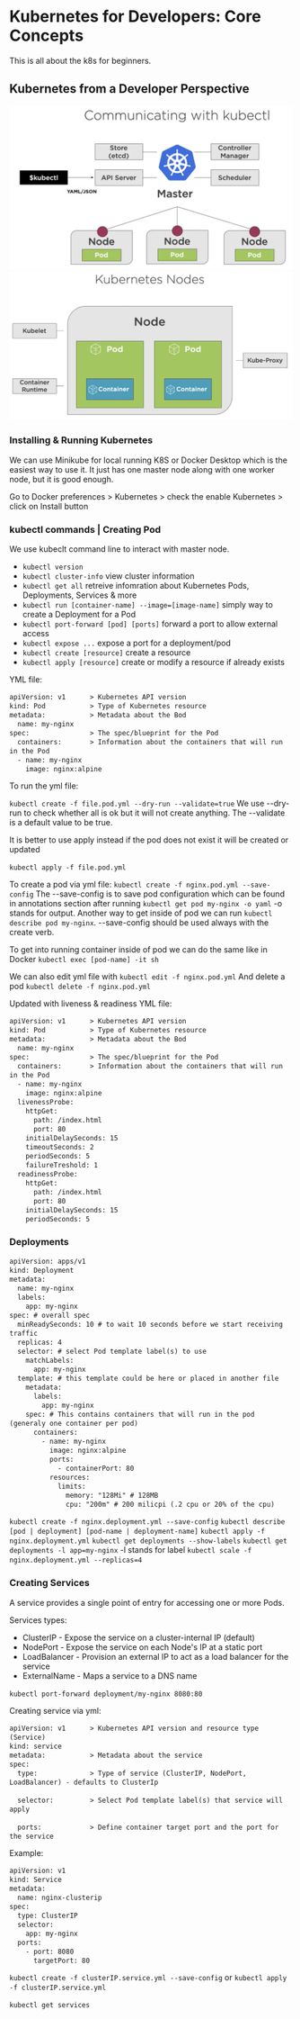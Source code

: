 # Kubernetes for Developers: Core Concepts

This is all about the k8s for beginners.

## Kubernetes from a Developer Perspective

![Communcating with kubeclt](./imgs/CommunicatingWithKubectl.png)
![K8S nodes](./imgs/KubernetesNodes.png)

### Installing & Running Kubernetes

We can use Minikube for local running K8S or Docker Desktop which is the easiest way to use it. It
just has one master node along with one worker node, but it is good enough.

Go to Docker preferences > Kubernetes > check the enable Kubernetes > click on Install button

### kubectl commands | Creating Pod

We use kubeclt command line to interact with master node.

- `kubectl version`
- `kubectl cluster-info` view cluster information
- `kubectl get all` retreive infomration about Kubernetes Pods, Deployments, Services & more
- `kubectl run [container-name] --image=[image-name]` simply way to create a Deployment for a Pod
- `kubectl port-forward [pod] [ports]` forward a port to allow external access
- `kubectl expose ...` expose a port for a deployment/pod
- `kubectl create [resource]` create a resource
- `kubectl apply [resource]` create or modify a resource if already exists

YML file:

```
apiVersion: v1      > Kubernetes API version
kind: Pod           > Type of Kubernetes resource
metadata:           > Metadata about the Bod
  name: my-nginx
spec:               > The spec/blueprint for the Pod
  containers:       > Information about the containers that will run in the Pod
  - name: my-nginx
    image: nginx:alpine
```

To run the yml file:

`kubectl create -f file.pod.yml --dry-run --validate=true` We use --dry-run to check whether all
is ok but it will not create anything. The --validate is a default value to be true.

It is better to use apply instead if the pod does not exist it will be created or updated

`kubectl apply -f file.pod.yml`

To create a pod via yml file:
`kubectl create -f nginx.pod.yml --save-config` The --save-config is to save pod configuration which
can be found in annotations section after running `kubectl get pod my-nginx -o yaml` -o stands for
output. Another way to get inside of pod we can run `kubectl describe pod my-nginx`. --save-config should be used always with the create verb.

To get into running container inside of pod we can do the same like in Docker
`kubectl exec [pod-name] -it sh`

We can also edit yml file with `kubectl edit -f nginx.pod.yml`
And delete a pod `kubectl delete -f nginx.pod.yml`

Updated with liveness & readiness YML file:

```
apiVersion: v1      > Kubernetes API version
kind: Pod           > Type of Kubernetes resource
metadata:           > Metadata about the Bod
  name: my-nginx
spec:               > The spec/blueprint for the Pod
  containers:       > Information about the containers that will run in the Pod
  - name: my-nginx
    image: nginx:alpine
  livenessProbe:
    httpGet:
      path: /index.html
      port: 80
    initialDelaySeconds: 15
    timeoutSeconds: 2
    periodSeconds: 5
    failureTreshold: 1
  readinessProbe:
    httpGet:
      path: /index.html
      port: 80
    initialDelaySeconds: 15
    periodSeconds: 5

```

### Deployments

```
apiVersion: apps/v1
kind: Deployment
metadata:
  name: my-nginx
  labels:
    app: my-nginx
spec: # overall spec
  minReadySeconds: 10 # to wait 10 seconds before we start receiving traffic
  replicas: 4
  selector: # select Pod template label(s) to use
    matchLabels:
      app: my-nginx
  template: # this template could be here or placed in another file
    metadata:
      labels:
        app: my-nginx
    spec: # This contains containers that will run in the pod (generaly one container per pod)
      containers:
        - name: my-nginx
          image: nginx:alpine
          ports:
            - containerPort: 80
          resources:
            limits:
              memory: "128Mi" # 128MB
              cpu: "200m" # 200 milicpi (.2 cpu or 20% of the cpu)

```

`kubectl create -f nginx.deployment.yml --save-config`
`kubectl describe [pod | deployment] [pod-name | deployment-name]`
`kubectl apply -f nginx.deployment.yml`
`kubectl get deployments --show-labels`
`kubectl get deployments -l app=my-nginx` -l stands for label
`kubectl scale -f nginx.deployment.yml --replicas=4`

### Creating Services

A service provides a single point of entry for accessing one or more Pods.

Services types:

- ClusterIP - Expose the service on a cluster-internal IP (default)
- NodePort - Expose the service on each Node's IP at a static port
- LoadBalancer - Provision an external IP to act as a load balancer for the service
- ExternalName - Maps a service to a DNS name

`kubectl port-forward deployment/my-nginx 8080:80`

Creating service via yml:

```
apiVersion: v1      > Kubernetes API version and resource type (Service)
kind: service
metadata:           > Metadata about the service
spec:
  type:             > Type of service (ClusterIP, NodePort, LoadBalancer) - defaults to ClusterIp

  selector:         > Select Pod template label(s) that service will apply

  ports:            > Define container target port and the port for the service
```

Example:

```
apiVersion: v1
kind: Service
metadata:
  name: nginx-clusterip
spec:
  type: ClusterIP
  selector:
    app: my-nginx
  ports:
    - port: 8080
      targetPort: 80
```

`kubectl create -f clusterIP.service.yml --save-config`
or
`kubectl apply -f clusterIP.service.yml`

`kubectl get services`

